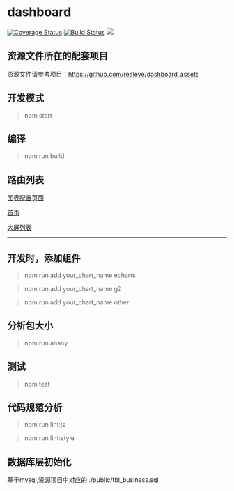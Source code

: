 # dashboard
[![Coverage Status](https://coveralls.io/repos/github/realeve/dashboard/badge.svg?branch=master)](https://coveralls.io/github/realeve/dashboard?branch=master)
[![Build Status](https://travis-ci.org/realeve/dashboard.svg?branch=master)](https://travis-ci.org/realeve/dashboard)
![](https://img.shields.io/github/last-commit/realeve/sheet_manager/master.svg)

## 资源文件所在的配套项目

资源文件请参考项目：https://github.com/realeve/dashboard_assets

## 开发模式
> npm start

## 编译
> npm run build
## 路由列表

[图表配置页面](http://localhost:8000/config)

[首页](http://localhost:8000/)

[大屏列表](http://localhost:8000/list)
  
----
## 开发时，添加组件

> npm run add your_chart_name echarts

> npm run add your_chart_name g2

> npm run add your_chart_name other

## 分析包大小
> npm run anany

## 测试
> npm test

## 代码规范分析

> npm run lint:js

> npm run lint:style
 
## 数据库层初始化

基于mysql,资源项目中对应的  ./public/tbl_business.sql
 
 